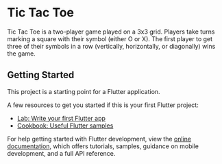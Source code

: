 # Tic Tac Toe

Tic Tac Toe is a two-player game played on a 3x3 grid. Players take turns marking a square with their symbol (either O or X). The first player to get three of their symbols in a row (vertically, horizontally, or diagonally) wins the game.

## Getting Started

This project is a starting point for a Flutter application.

A few resources to get you started if this is your first Flutter project:

- [Lab: Write your first Flutter app](https://docs.flutter.dev/get-started/codelab)
- [Cookbook: Useful Flutter samples](https://docs.flutter.dev/cookbook)

For help getting started with Flutter development, view the
[online documentation](https://docs.flutter.dev/), which offers tutorials,
samples, guidance on mobile development, and a full API reference.
